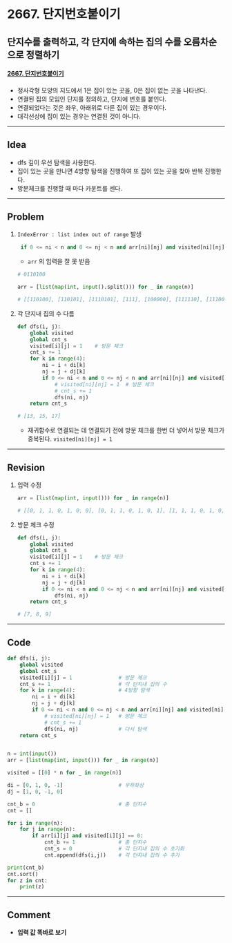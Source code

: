 # 2667. 단지번호붙이기

## 단지수를 출력하고, 각 단지에 속하는 집의 수를 오름차순으로 정렬하기

#### [2667. 단지번호붙이기](https://www.acmicpc.net/problem/2667)

- 정사각형 모양의 지도에서 1은 집이 있는 곳을, 0은 집이 없는 곳을 나타낸다. 
- 연결된 집의 모임인 단지를 정의하고, 단지에 번호를 붙인다.
- 연결되었다는 것은 좌우, 아래위로 다른 집이 있는 경우이다.
-  대각선상에 집이 있는 경우는 연결된 것이 아니다.

---

## Idea

- dfs 깊이 우선 탐색을 사용한다.
- 집이 있는 곳을 만나면 4방향 탐색을 진행하여 또 집이 있는 곳을 찾아 반복 진행한다.
- 방문체크를 진행할 때 마다 카운트를 센다.

---

## Problem

1. `IndexError : list index out of range` 발생

   ```python
    if 0 <= ni < n and 0 <= nj < n and arr[ni][nj] and visited[ni][nj] == 0:
   ```

   - `arr` 의 입력을 잘 못 받음

   ```python
   # 0110100
   
   arr = [list(map(int, input().split())) for _ in range(n)]
   
   # [[110100], [110101], [1110101], [111], [100000], [111110], [111000]]
   ```

2. 각 단지내 집의 수 다름

   ```python
   def dfs(i, j):
       global visited
       global cnt_s
       visited[i][j] = 1    # 방문 체크
       cnt_s += 1
       for k in range(4):
           ni = i + di[k]
           nj = j + dj[k]
           if 0 <= ni < n and 0 <= nj < n and arr[ni][nj] and visited[ni][nj] == 0:
               # visited[ni][nj] = 1  # 방문 체크
               # cnt_s += 1
               dfs(ni, nj)
       return cnt_s
   
   # [13, 15, 17]
   ```

   - 재귀함수로 연결되는 데 연결되기 전에 방문 체크를 한번 더 넣어서 방문 체크가 중복된다.  `visited[ni][nj] = 1` 

---

## Revision

1. 입력 수정

   ```python
   arr = [list(map(int, input())) for _ in range(n)]
   
   # [[0, 1, 1, 0, 1, 0, 0], [0, 1, 1, 0, 1, 0, 1], [1, 1, 1, 0, 1, 0, 1], [0, 0, 0, 0, 1, 1, 1], [0, 1, 0, 0, 0, 0, 0], [0, 1, 1, 1, 1, 1, 0], [0, 1, 1, 1, 0, 0, 0]]
   ```

2. 방문 체크 수정

   ```python
   def dfs(i, j):
       global visited
       global cnt_s
       visited[i][j] = 1    # 방문 체크
       cnt_s += 1
       for k in range(4):
           ni = i + di[k]
           nj = j + dj[k]
           if 0 <= ni < n and 0 <= nj < n and arr[ni][nj] and visited[ni][nj] == 0:
               dfs(ni, nj)
       return cnt_s
   
   # [7, 8, 9]
   ```

---

## Code

```python
def dfs(i, j):
    global visited
    global cnt_s
    visited[i][j] = 1               # 방문 체크
    cnt_s += 1                      # 각 단지내 집의 수
    for k in range(4):              # 4방향 탐색
        ni = i + di[k]
        nj = j + dj[k]
        if 0 <= ni < n and 0 <= nj < n and arr[ni][nj] and visited[ni][nj] == 0:
            # visited[ni][nj] = 1   # 방문 체크
            # cnt_s += 1
            dfs(ni, nj)             # 다시 탐색
    return cnt_s


n = int(input())
arr = [list(map(int, input())) for _ in range(n)]

visited = [[0] * n for _ in range(n)]

di = [0, 1, 0, -1]                  # 우하좌상
dj = [1, 0, -1, 0]

cnt_b = 0                           # 총 단지수
cnt = []

for i in range(n):
    for j in range(n):
        if arr[i][j] and visited[i][j] == 0:
            cnt_b += 1              # 총 단지수
            cnt_s = 0               # 각 단지내 집의 수 초기화
            cnt.append(dfs(i,j))    # 각 단지내 집의 수 추가

print(cnt_b)
cnt.sort()
for z in cnt:
    print(z)
```

---

## Comment

- **입력 값 똑바로 보기**

